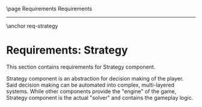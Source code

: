 \page Requirements Requirements

---

\anchor req-strategy

# Requirements: Strategy

This section contains requirements for Strategy component.

Strategy component is an abstraction for decision making of the player. Said decision making can be automated into complex, multi-layered systems. While other components provide the "engine" of the game, Strategy component is the actual "solver" and contains the gameplay logic.
